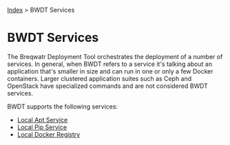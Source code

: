 [Index](/)
\> BWDT Services

# BWDT Services

The Breqwatr Deployment Tool orchestrates the deployment of a number of
services. In general, when BWDT refers to a service it's talking about an
application that's smaller in size and can run in one or only a few Docker
containers. Larger clustered application suites such as Ceph and OpenStack have
specialized commands and are not considered BWDT services.

BWDT supports the following services:

- [Local Apt Service](/apt.html)
- [Local Pip Service](/pip.html)
- [Local Docker Registry](/registry.html)


